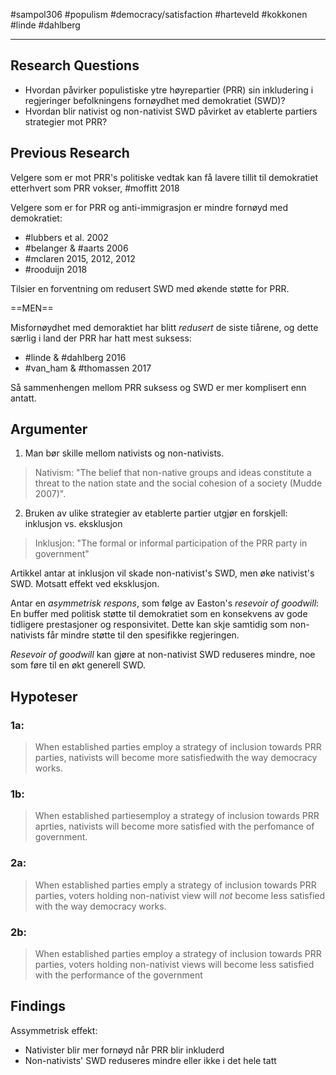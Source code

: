 #sampol306 #populism #democracy/satisfaction #harteveld #kokkonen #linde #dahlberg

---
## Research Questions
- Hvordan påvirker populistiske ytre høyrepartier (PRR) sin inkludering i regjeringer befolkningens fornøydhet med demokratiet (SWD)? 
- Hvordan blir nativist og non-nativist SWD påvirket av etablerte partiers strategier mot PRR? 
## Previous Research
Velgere som er mot PRR's politiske vedtak kan få lavere tillit til demokratiet etterhvert som PRR vokser, #moffitt 2018

Velgere som er for PRR og anti-immigrasjon er mindre fornøyd med demokratiet:
- #lubbers et al. 2002
- #belanger & #aarts 2006
- #mclaren 2015, 2012, 2012
- #rooduijn 2018

Tilsier en forventning om redusert SWD med økende støtte for PRR. 

==MEN==

Misfornøydhet med demoraktiet har blitt *redusert* de siste tiårene, og dette særlig i land der PRR har hatt mest suksess:
- #linde & #dahlberg 2016
- #van_ham & #thomassen 2017

Så sammenhengen mellom PRR suksess og SWD er mer komplisert enn antatt.
## Argumenter
1. Man bør skille mellom nativists og non-nativists.

>Nativism: "The belief that non-native groups and ideas constitute a threat to the nation state and the social cohesion of a society (Mudde 2007)".

2. Bruken av ulike strategier av etablerte partier utgjør en forskjell: inklusjon vs. eksklusjon

>Inklusjon: "The formal or informal participation of the PRR party in government"

Artikkel antar at inklusjon vil skade non-nativist's SWD, men øke nativist's SWD. Motsatt effekt ved eksklusjon.

Antar en *asymmetrisk respons*, som følge av Easton's *resevoir of goodwill*:
En buffer med politisk støtte til demokratiet som en konsekvens av gode tidligere prestasjoner og responsivitet. Dette kan skje samtidig som non-nativists får mindre støtte til den spesifikke regjeringen.

*Resevoir of goodwill* kan gjøre at non-nativist SWD reduseres mindre, noe som føre til en økt generell SWD.

## Hypoteser
### 1a: 
>When established parties employ a strategy of inclusion towards PRR parties, nativists will become more satisfiedwith the way democracy works.
### 1b: 
>When established partiesemploy a strategy of inclusion towards PRR aprties, nativists will become more satisfied with the perfomance of government.
### 2a:
>When established parties emply a strategy of inclusion towards PRR parties, voters holding non-nativist view will *not* become less satisfied with the way democracy works.
### 2b:
>When established parties employ a strategy of inclusion towards PRR parties, voters holding non-nativist views will become less satisfied with the performance of the government


## Findings
Assymmetrisk effekt:
- Nativister blir mer fornøyd når PRR blir inkluderd
- Non-nativists' SWD reduseres mindre eller ikke i det hele tatt

